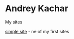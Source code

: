 # Andrey Kachar
My sites


[simple site](https://gamilgton.github.io/simpleexamplesite/ "one of my first sites") - ne of my first sites
